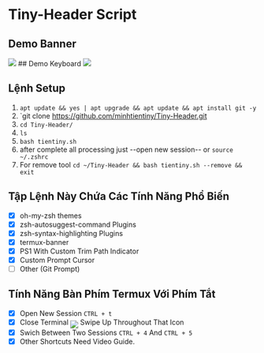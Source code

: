 # Tiny-Header Script

## Demo Banner
<img src="https://i.ibb.co/5GMLdkM/IMG-1697500518002-1697500519603.jpg">
## Demo Keyboard
<img src="https://i.ibb.co/ZfhPkFD/IMG-1697500530558-1697500532113.jpg">

## Lệnh Setup
1. `apt update && yes | apt upgrade && apt update && apt install git -y`
2. `git clone https://github.com/minhtientiny/Tiny-Header.git
3. `cd Tiny-Header/`
4. `ls`
5. `bash tientiny.sh`
6. after complete all processing just --open new session-- or `source ~/.zshrc`
7. For remove tool `cd ~/Tiny-Header && bash tientiny.sh --remove && exit`

## Tập Lệnh Này Chứa Các Tính Năng Phổ Biến

- [x] oh-my-zsh themes
- [x] zsh-autosuggest-command Plugins
- [x] zsh-syntax-highlighting Plugins
- [x] termux-banner
- [x] PS1 With Custom Trim Path Indicator
- [x] Custom Prompt Cursor
- [ ] Other (Git Prompt)

## Tính Năng Bàn Phím Termux Với Phím Tắt

- [x] Open New Session `CTRL + t`
- [x] Close Terminal <sub><sub><img src="https://raw.githubusercontent.com/google/material-design-icons/master/symbols/web/keyboard/materialsymbolsoutlined/keyboard_20px.svg"></sub></sub> Swipe Up Throughout That Icon
- [x] Swich Between Two Sessions `CTRL + 4` And `CTRL + 5`
- [x] Other Shortcuts Need Video Guide.
